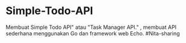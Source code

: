 # Simple-Todo-API
Membuat Simple Todo API" atau "Task Manager API." , membuat API sederhana menggunakan Go dan framework web Echo. #Nita-sharing
